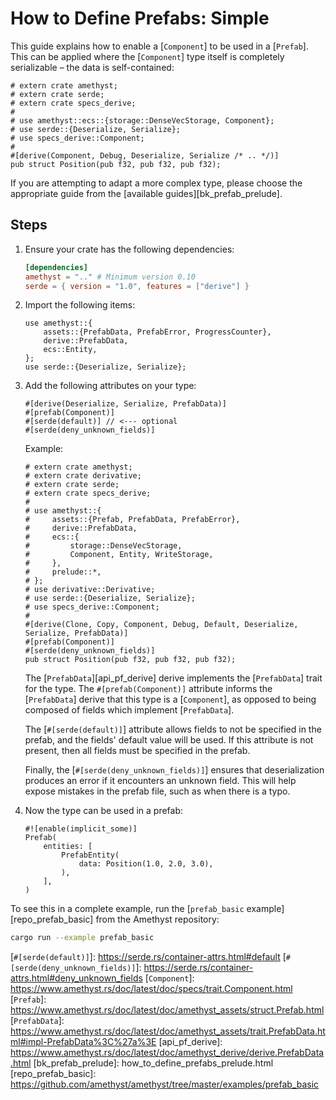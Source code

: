 # How to Define Prefabs: Simple

This guide explains how to enable a [`Component`] to be used in a [`Prefab`]. This can be applied where the [`Component`] type itself is completely serializable &ndash; the data is self-contained:

```rust,no_run,noplaypen
# extern crate amethyst;
# extern crate serde;
# extern crate specs_derive;
#
# use amethyst::ecs::{storage::DenseVecStorage, Component};
# use serde::{Deserialize, Serialize};
# use specs_derive::Component;
#
#[derive(Component, Debug, Deserialize, Serialize /* .. */)]
pub struct Position(pub f32, pub f32, pub f32);
```

If you are attempting to adapt a more complex type, please choose the appropriate guide from the [available guides][bk_prefab_prelude].

## Steps

1. Ensure your crate has the following dependencies:

    ```toml
    [dependencies]
    amethyst = ".." # Minimum version 0.10
    serde = { version = "1.0", features = ["derive"] }
    ```

2. Import the following items:

    ```rust,ignore
    use amethyst::{
        assets::{PrefabData, PrefabError, ProgressCounter},
        derive::PrefabData,
        ecs::Entity,
    };
    use serde::{Deserialize, Serialize};
    ```

3. Add the following attributes on your type:

    ```rust,ignore
    #[derive(Deserialize, Serialize, PrefabData)]
    #[prefab(Component)]
    #[serde(default)] // <--- optional
    #[serde(deny_unknown_fields)]
    ```

    Example:

    ```rust,edition2018,no_run,noplaypen
    # extern crate amethyst;
    # extern crate derivative;
    # extern crate serde;
    # extern crate specs_derive;
    #
    # use amethyst::{
    #     assets::{Prefab, PrefabData, PrefabError},
    #     derive::PrefabData,
    #     ecs::{
    #         storage::DenseVecStorage,
    #         Component, Entity, WriteStorage,
    #     },
    #     prelude::*,
    # };
    # use derivative::Derivative;
    # use serde::{Deserialize, Serialize};
    # use specs_derive::Component;
    #
    #[derive(Clone, Copy, Component, Debug, Default, Deserialize, Serialize, PrefabData)]
    #[prefab(Component)]
    #[serde(deny_unknown_fields)]
    pub struct Position(pub f32, pub f32, pub f32);
    ```

    The [`PrefabData`][api_pf_derive] derive implements the [`PrefabData`] trait for the type. The `#[prefab(Component)]` attribute informs the [`PrefabData`] derive that this type is a [`Component`], as opposed to being composed of fields which implement [`PrefabData`].

    The [`#[serde(default)]`] attribute allows fields to not be specified in the prefab, and the fields' default value will be used. If this attribute is not present, then all fields must be specified in the prefab.

    Finally, the [`#[serde(deny_unknown_fields)]`] ensures that deserialization produces an error if it encounters an unknown field. This will help expose mistakes in the prefab file, such as when there is a typo.

4. Now the type can be used in a prefab:

    ```rust,ignore
    #![enable(implicit_some)]
    Prefab(
        entities: [
            PrefabEntity(
                data: Position(1.0, 2.0, 3.0),
            ),
        ],
    )
    ```

To see this in a complete example, run the [`prefab_basic` example][repo_prefab_basic] from the Amethyst repository:

```bash
cargo run --example prefab_basic
```

[`#[serde(default)]`]: https://serde.rs/container-attrs.html#default
[`#[serde(deny_unknown_fields)]`]: https://serde.rs/container-attrs.html#deny_unknown_fields
[`Component`]: https://www.amethyst.rs/doc/latest/doc/specs/trait.Component.html
[`Prefab`]: https://www.amethyst.rs/doc/latest/doc/amethyst_assets/struct.Prefab.html
[`PrefabData`]: https://www.amethyst.rs/doc/latest/doc/amethyst_assets/trait.PrefabData.html#impl-PrefabData%3C%27a%3E
[api_pf_derive]: https://www.amethyst.rs/doc/latest/doc/amethyst_derive/derive.PrefabData.html
[bk_prefab_prelude]: how_to_define_prefabs_prelude.html
[repo_prefab_basic]: https://github.com/amethyst/amethyst/tree/master/examples/prefab_basic
